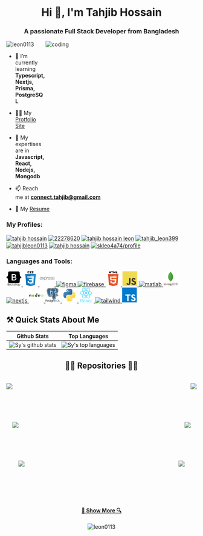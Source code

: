 <h1 align="center">Hi 👋, I'm Tahjib Hossain</h1>
<h3 align="center">A passionate Full Stack Developer from Bangladesh</h3>
<img align="right" alt="coding" width="400" height="400" src="https://developers.giphy.com/branch/master/static/api-512d36c09662682717108a38bbb5c57d.gif">

<p align="left"> <img src="https://komarev.com/ghpvc/?username=leon0113&label=Profile%20views&color=0e75b6&style=flat" alt="leon0113" /> </p>

- 🌱 I’m currently learning **Typescript, Nextjs, Prisma, PostgreSQL**

- 👨‍💻 My [Protfolio Site](https://tahjib-hossain-leon0113.netlify.app/)

- 💬 My expertises are in **Javascript, React, Nodejs, Mongodb**

- 📫 Reach me at **connect.tahjib@gmail.com**

- 📄 My [Resume](https://drive.google.com/file/d/1E7p-69ZCWAjfRg3hDY2yHW_0qyTcEZW4/view?usp=drive_link)

<h3 align="left">My Profiles:</h3>
<p align="left">
<a href="https://linkedin.com/in/tahjib hossain" target="blank"><img align="center" src="https://raw.githubusercontent.com/rahuldkjain/github-profile-readme-generator/master/src/images/icons/Social/linked-in-alt.svg" alt="tahjib hossain" height="30" width="40" /></a>
<a href="https://stackoverflow.com/users/22278620" target="blank"><img align="center" src="https://raw.githubusercontent.com/rahuldkjain/github-profile-readme-generator/master/src/images/icons/Social/stack-overflow.svg" alt="22278620" height="30" width="40" /></a>
<a href="https://fb.com/tahjib hossain leon" target="blank"><img align="center" src="https://raw.githubusercontent.com/rahuldkjain/github-profile-readme-generator/master/src/images/icons/Social/facebook.svg" alt="tahjib hossain leon" height="30" width="40" /></a>
<a href="https://www.hackerrank.com/tahjib_leon399" target="blank"><img align="center" src="https://raw.githubusercontent.com/rahuldkjain/github-profile-readme-generator/master/src/images/icons/Social/hackerrank.svg" alt="tahjib_leon399" height="30" width="40" /></a>
<a href="https://codeforces.com/profile/tahjibleon0113" target="blank"><img align="center" src="https://raw.githubusercontent.com/rahuldkjain/github-profile-readme-generator/master/src/images/icons/Social/codeforces.svg" alt="tahjibleon0113" height="30" width="40" /></a>
<a href="https://www.leetcode.com/tahjib hossain" target="blank"><img align="center" src="https://raw.githubusercontent.com/rahuldkjain/github-profile-readme-generator/master/src/images/icons/Social/leet-code.svg" alt="tahjib hossain" height="30" width="40" /></a>
<a href="https://auth.geeksforgeeks.org/user/skleo4a74/profile" target="blank"><img align="center" src="https://raw.githubusercontent.com/rahuldkjain/github-profile-readme-generator/master/src/images/icons/Social/geeks-for-geeks.svg" alt="skleo4a74/profile" height="30" width="40" /></a>
</p>

<h3 align="left">Languages and Tools:</h3>
<p align="left"> <a href="https://getbootstrap.com" target="_blank" rel="noreferrer"> <img src="https://raw.githubusercontent.com/devicons/devicon/master/icons/bootstrap/bootstrap-plain-wordmark.svg" alt="bootstrap" width="40" height="40"/> </a> <a href="https://www.w3schools.com/css/" target="_blank" rel="noreferrer"> <img src="https://raw.githubusercontent.com/devicons/devicon/master/icons/css3/css3-original-wordmark.svg" alt="css3" width="40" height="40"/> </a> <a href="https://expressjs.com" target="_blank" rel="noreferrer"> <img src="https://raw.githubusercontent.com/devicons/devicon/master/icons/express/express-original-wordmark.svg" alt="express" width="40" height="40"/> </a> <a href="https://www.figma.com/" target="_blank" rel="noreferrer"> <img src="https://www.vectorlogo.zone/logos/figma/figma-icon.svg" alt="figma" width="40" height="40"/> </a> <a href="https://firebase.google.com/" target="_blank" rel="noreferrer"> <img src="https://www.vectorlogo.zone/logos/firebase/firebase-icon.svg" alt="firebase" width="40" height="40"/> </a> <a href="https://www.w3.org/html/" target="_blank" rel="noreferrer"> <img src="https://raw.githubusercontent.com/devicons/devicon/master/icons/html5/html5-original-wordmark.svg" alt="html5" width="40" height="40"/> </a> <a href="https://developer.mozilla.org/en-US/docs/Web/JavaScript" target="_blank" rel="noreferrer"> <img src="https://raw.githubusercontent.com/devicons/devicon/master/icons/javascript/javascript-original.svg" alt="javascript" width="40" height="40"/> </a> <a href="https://www.mathworks.com/" target="_blank" rel="noreferrer"> <img src="https://upload.wikimedia.org/wikipedia/commons/2/21/Matlab_Logo.png" alt="matlab" width="40" height="40"/> </a> <a href="https://www.mongodb.com/" target="_blank" rel="noreferrer"> <img src="https://raw.githubusercontent.com/devicons/devicon/master/icons/mongodb/mongodb-original-wordmark.svg" alt="mongodb" width="40" height="40"/> </a> <a href="https://nextjs.org/" target="_blank" rel="noreferrer"> <img src="https://cdn.worldvectorlogo.com/logos/nextjs-2.svg" alt="nextjs" width="40" height="40"/> </a> <a href="https://nodejs.org" target="_blank" rel="noreferrer"> <img src="https://raw.githubusercontent.com/devicons/devicon/master/icons/nodejs/nodejs-original-wordmark.svg" alt="nodejs" width="40" height="40"/> </a> <a href="https://www.postgresql.org" target="_blank" rel="noreferrer"> <img src="https://raw.githubusercontent.com/devicons/devicon/master/icons/postgresql/postgresql-original-wordmark.svg" alt="postgresql" width="40" height="40"/> </a> <a href="https://www.python.org" target="_blank" rel="noreferrer"> <img src="https://raw.githubusercontent.com/devicons/devicon/master/icons/python/python-original.svg" alt="python" width="40" height="40"/> </a> <a href="https://reactjs.org/" target="_blank" rel="noreferrer"> <img src="https://raw.githubusercontent.com/devicons/devicon/master/icons/react/react-original-wordmark.svg" alt="react" width="40" height="40"/> </a> <a href="https://tailwindcss.com/" target="_blank" rel="noreferrer"> <img src="https://www.vectorlogo.zone/logos/tailwindcss/tailwindcss-icon.svg" alt="tailwind" width="40" height="40"/> </a> <a href="https://www.typescriptlang.org/" target="_blank" rel="noreferrer"> <img src="https://raw.githubusercontent.com/devicons/devicon/master/icons/typescript/typescript-original.svg" alt="typescript" width="40" height="40"/> </a> </p>

## ⚒ Quick Stats About Me

| Github Stats | Top Languages |
| --- | --- |
| ![Sy's github stats](https://github-readme-stats.vercel.app/api?username=leon0113&show_icons=true&title_color=f6c32c&icon_color=f6c32c&text_color=9f9f9f&bg_color=151515&count_private=true) | ![Sy's top languages](https://github-readme-stats.vercel.app/api/top-langs/?username=leon0113&show_icons=true&title_color=f6c32c&icon_color=f6c32c&text_color=9f9f9f&bg_color=151515&count_private=true&layout=compact) |


<h2 align="center">👨‍💻 Repositories 👨‍💻</h2>
<br>
<div width="100%" align="center"><a align="left" href="[https://github.com/leon0113/university-management-authService](https://github.com/leon0113/university-management-authService)" title="University Auth Service"><img align="left" height="115" src="https://github-readme-stats.vercel.app/api/pin/?username=leon0113&repo=University Auth Service&theme=react&border_color=61dafb&border_radius=10"></a><a align="right" href="https://github.com/leon0113/Railsheba" title="RailSheba"><img align="right" height="115" src="https://github-readme-stats.vercel.app/api/pin/?username=leon0113&repo=RailSheba&theme=react&border_color=61dafb&border_radius=10"></a>
</div>
<br/><br/><br/><br/><br/><br/>
<div width="100%" align="center"><a align="left" href="https://github.com/leon0113/Explore-JavaScript" title="JavaScript"><img align="left" height="115" src="https://github-readme-stats.vercel.app/api/pin/?username=leon0113&repo=Explore-JavaScript&theme=react&border_color=61dafb&border_radius=10"></a><a align="right" href="https://github.com/leon0113/C-Programming-Math-Functions" title="C-Programming-Math-Functions"><img align="right" height="115" src="https://github-readme-stats.vercel.app/api/pin/?username=leon0113&repo=C-Programming-Math-Functions&theme=react&border_color=61dafb&border_radius=10"></a>
</div>
<br/><br/><br/><br/><br/><br/>
<div width="100%" align="center"><a align="left" href="https://github.com/leon0113/C-" title="C++"><img align="left" height="115" src="https://github-readme-stats.vercel.app/api/pin/?username=leon0113&repo=C-&theme=react&border_color=61dafb&border_radius=10"></a><a align="right" href="https://github.com/leon0113/C-Sharp" title="Software"><img align="right" height="115" src="https://github-readme-stats.vercel.app/api/pin/?username=leon0113&repo=C-Sharp&theme=react&border_color=61dafb&border_radius=10"></a>
<br/><br/><br/><br/><br/><br/>
<h4 align="center">
  <a href="https://github.com/leon0113?tab=repositories" title="Show Repositories">🔎 Show More 🔍</a>
</h4>

<p><img align="center"  height="200" width="50%" src="https://github-readme-streak-stats.herokuapp.com/?user=leon0113&" alt="leon0113" /></p>


